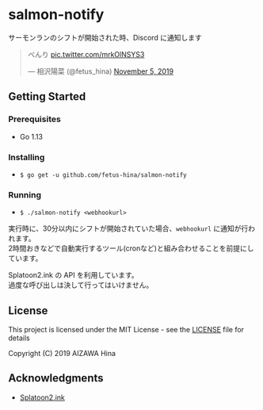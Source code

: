 # salmon-notify

サーモンランのシフトが開始された時、Discord に通知します

<blockquote class="twitter-tweet"><p lang="ja" dir="ltr">べんり <a href="https://t.co/mrkOlNSYS3">pic.twitter.com/mrkOlNSYS3</a></p>&mdash; 相沢陽菜 (@fetus_hina) <a href="https://twitter.com/fetus_hina/status/1191687022542372865?ref_src=twsrc%5Etfw">November 5, 2019</a></blockquote><!--script async src="https://platform.twitter.com/widgets.js" charset="utf-8"></script-->

## Getting Started

### Prerequisites

  - Go 1.13

### Installing

  - `$ go get -u github.com/fetus-hina/salmon-notify`

### Running

  - `$ ./salmon-notify <webhookurl>`

実行時に、30分以内にシフトが開始されていた場合、`webhookurl` に通知が行われます。  
2時間おきなどで自動実行するツール(cronなど)と組み合わせることを前提にしています。

Splatoon2.ink の API を利用しています。  
過度な呼び出しは決して行ってはいけません。

## License

This project is licensed under the MIT License - see the [LICENSE](LICENSE) file for details

Copyright (C) 2019 AIZAWA Hina

## Acknowledgments

  - [Splatoon2.ink](https://splatoon2.ink/)
